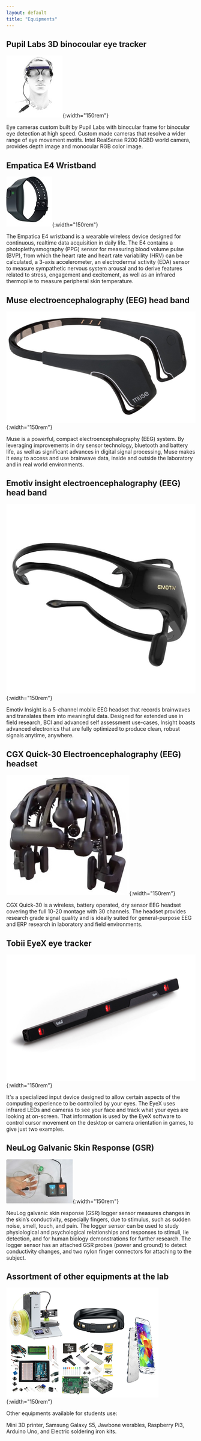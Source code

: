 ```yaml
---
layout: default
title: "Equipments"
---
```


<style></style>

## Pupil Labs 3D binocoular eye tracker

![img1](/assets/img/pupillabs.jpg){:width="150rem"}

Eye cameras custom built by Pupil Labs with binocular frame for binocular eye detection at high speed. Custom made cameras that resolve a wider range of eye movement motifs. Intel RealSense R200 RGBD world camera, provides depth image and monocular RGB color image.


## Empatica E4 Wristband

![img2](/assets/img/e4.jpg){:width="150rem"}

The Empatica E4 wristband is a wearable wireless device designed for continuous, realtime data acquisition in daily life. The E4 contains a photoplethysmography (PPG) sensor for measuring blood volume pulse (BVP), from which the heart rate and heart rate variability (HRV) can be calculated, a 3-axis accelerometer, an electrodermal sctivity (EDA) sensor to measure sympathetic nervous system arousal and to derive features related to stress, engagement and excitement, as well as an infrared thermopile to measure peripheral skin temperature.

## Muse electroencephalography (EEG) head band

![img3](/assets/img/muse.jpg){:width="150rem"}

Muse is a powerful, compact electroencephalography (EEG) system. By leveraging improvements in dry sensor technology, bluetooth and battery life, as well as significant advances in digital signal processing, Muse makes it easy to access and use brainwave data, inside and outside the laboratory and in real world environments.

## Emotiv insight electroencephalography (EEG) head band

![img4](/assets/img/emotiv.jpg){:width="150rem"}

Emotiv Insight is a 5-channel mobile EEG headset that records brainwaves and translates them into meaningful data. Designed for extended use in field research, BCI and advanced self assessment use-cases, Insight boasts advanced electronics that are fully optimized to produce clean, robust signals anytime, anywhere.

## CGX Quick-30 Electroencephalography (EEG) headset

![img5](/assets/img/cgx-eeg.jpg){:width="150rem"}

CGX Quick-30 is a wireless, battery operated, dry sensor EEG headset covering the full 10-20 montage with 30 channels. The headset provides research grade signal quality and is ideally suited for general-purpose EEG and ERP research in laboratory and field environments.

## Tobii EyeX eye tracker

![img6](/assets/img/tobii-eyex.jpg){:width="150rem"}

It's a specialized input device designed to allow certain aspects of the computing experience to be controlled by your eyes. The EyeX uses infrared LEDs and cameras to see your face and track what your eyes are looking at on-screen. That information is used by the EyeX software to control cursor movement on the desktop or camera orientation in games, to give just two examples.

## NeuLog Galvanic Skin Response (GSR)

![img7](/assets/img/gsr.jpg){:width="150rem"}

NeuLog galvanic skin response (GSR) logger sensor measures changes in the skin’s conductivity, especially fingers, due to stimulus, such as sudden noise, smell, touch, and pain. The logger sensor can be used to study physiological and psychological relationships and responses to stimuli, lie detection, and for human biology demonstrations for further research. The logger sensor has an attached GSR probes (power and ground) to detect conductivity changes, and two nylon finger connectors for attaching to the subject.

## Assortment of other equipments at the lab

![img8](/assets/img/equipments.png){:width="150rem"}

Other equipments available for students use:


Mini 3D printer, Samsung Galaxy S5, Jawbone werables, Raspberry Pi3, Arduino Uno, and Electric soldering iron kits.
